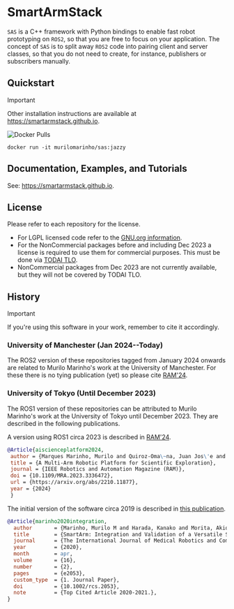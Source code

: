 # SmartArmStack

`SAS` is a C++ framework with Python bindings to enable fast robot prototyping on `ROS2`, so that you are free to focus on your application. The concept of `SAS` is to split away `ROS2` code into pairing client and server classes, so that you do not need to create, for instance, publishers or subscribers manually.

## Quickstart

> [!IMPORTANT]
> Other installation instructions are available at https://smartarmstack.github.io.

![Docker Pulls](https://img.shields.io/docker/pulls/murilomarinho/sas)

```console
docker run -it murilomarinho/sas:jazzy
```

## Documentation, Examples, and Tutorials

See: https://smartarmstack.github.io.

## License

Please refer to each repository for the license. 
- For LGPL licensed code refer to the [GNU.org information](https://www.gnu.org/licenses/lgpl-3.0.en.html).
- For the NonCommercial packages before and including Dec 2023 a license is required to use them for commercial purposes. This must be done via [TODAI TLO](https://todaitlo.com/en/corporate).
- NonCommercial packages from Dec 2023 are not currently available, but they will not be covered by TODAI TLO. 

## History

> [!IMPORTANT]
> If you're using this software in your work, remember to cite it accordingly.

### University of Manchester (Jan 2024--Today)

The ROS2 version of these repositories tagged from January 2024 onwards are related to Murilo Marinho's work at the University of Manchester. For these there is no tying publication (yet) so please cite [RAM'24](10.1109/MRA.2023.3336472).

### University of Tokyo (Until December 2023)

The ROS1 version of these repositories can be attributed to Murilo Marinho's work at the University of Tokyo until December 2023. They are described in the following publications.
 
A version using ROS1 circa 2023 is described in [RAM'24](10.1109/MRA.2023.3336472).
 
 ```bibtex
@Article{aiscienceplatform2024,
  author = {Marques Marinho, Murilo and Quiroz-Oma\~na, Juan Jos\'e and Harada, Kanako},
  title = {A Multi-Arm Robotic Platform for Scientific Exploration},
  journal = {IEEE Robotics and Automation Magazine (RAM)},
  doi = {10.1109/MRA.2023.3336472},
  url = {https://arxiv.org/abs/2210.11877},
  year = {2024}
  } 
 ```
 
 The initial version of the software circa 2019 is described in [this publication](http://doi.org/10.1002/rcs.2053).

```bibtex
@Article{marinho2020integration,
  author       = {Marinho, Murilo M and Harada, Kanako and Morita, Akio and Mitsuishi, Mamoru},
  title        = {SmartArm: Integration and Validation of a Versatile Surgical Robotic System for Constrained Workspaces},
  journal      = {The International Journal of Medical Robotics and Computer Assisted Surgery (IJMRCAS)},
  year         = {2020},
  month        = apr,
  volume       = {16},
  number       = {2},
  pages        = {e2053},
  custom_type  = {1. Journal Paper},
  doi          = {10.1002/rcs.2053},
  note         = {Top Cited Article 2020-2021.},
}
```

